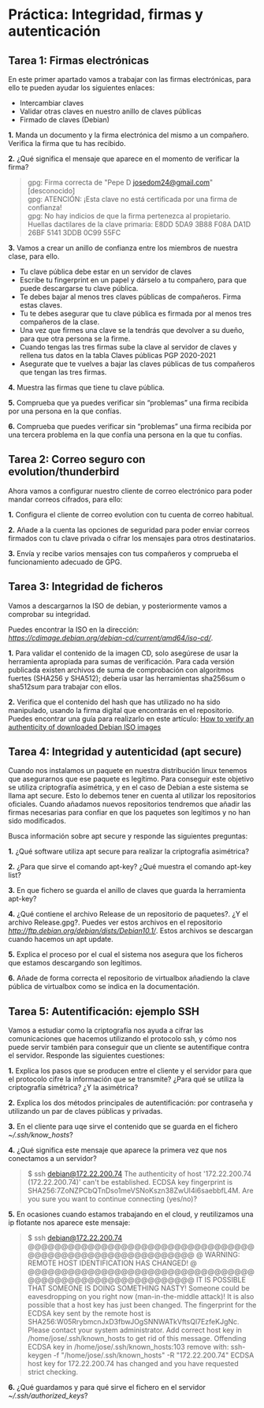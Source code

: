 # Práctica: Integridad, firmas y autenticación

## Tarea 1: Firmas electrónicas

En este primer apartado vamos a trabajar con las firmas electrónicas, para 
ello te pueden ayudar los siguientes enlaces:

* Intercambiar claves
* Validar otras claves en nuestro anillo de claves públicas
* Firmado de claves (Debian)

**1.** Manda un documento y la firma electrónica del mismo a un compañero. 
Verifica la firma que tu has recibido.

**2.** ¿Qué significa el mensaje que aparece en el momento de verificar la 
firma?

> gpg: Firma correcta de "Pepe D <josedom24@gmail.com>" [desconocido]  
> gpg: ATENCIÓN: ¡Esta clave no está certificada por una firma de confianza!  
> gpg:          No hay indicios de que la firma pertenezca al propietario.  
> Huellas dactilares de la clave primaria: E8DD 5DA9 3B88 F08A DA1D  26BF 5141 3DDB 0C99 55FC  

**3.** Vamos a crear un anillo de confianza entre los miembros de nuestra 
clase, para ello.
        
* Tu clave pública debe estar en un servidor de claves
* Escribe tu fingerprint en un papel y dárselo a tu compañero, para que puede 
descargarse tu clave pública.
* Te debes bajar al menos tres claves públicas de compañeros. Firma estas 
claves.
* Tu te debes asegurar que tu clave pública es firmada por al menos tres 
compañeros de la clase.
* Una vez que firmes una clave se la tendrás que devolver a su dueño, para 
que otra persona se la firme.
* Cuando tengas las tres firmas sube la clave al servidor de claves y 
rellena tus datos en la tabla Claves públicas PGP 2020-2021
* Asegurate que te vuelves a bajar las claves públicas de tus compañeros que 
tengan las tres firmas.
   
**4.** Muestra las firmas que tiene tu clave pública.

**5.** Comprueba que ya puedes verificar sin “problemas” una firma recibida 
por una persona en la que confías.

**6.** Comprueba que puedes verificar sin “problemas” una firma recibida por 
una tercera problema en la que confía una persona en la que tu confías.


## Tarea 2: Correo seguro con evolution/thunderbird

Ahora vamos a configurar nuestro cliente de correo electrónico para 
poder mandar correos cifrados, para ello:

**1.** Configura el cliente de correo evolution con tu cuenta de correo 
habitual.

**2.** Añade a la cuenta las opciones de seguridad para poder enviar correos 
firmados con tu clave privada o cifrar los mensajes para otros destinatarios.
    
**3.** Envía y recibe varios mensajes con tus compañeros y comprueba el 
funcionamiento adecuado de GPG.


## Tarea 3: Integridad de ficheros

Vamos a descargarnos la ISO de debian, y posteriormente vamos a comprobar su 
integridad.

Puedes encontrar la ISO en la dirección: 
_https://cdimage.debian.org/debian-cd/current/amd64/iso-cd/_.

**1.** Para validar el contenido de la imagen CD, solo asegúrese de usar la 
herramienta apropiada para sumas de verificación. Para cada versión publicada 
existen archivos de suma de comprobación con algoritmos fuertes 
(SHA256 y SHA512); debería usar las herramientas sha256sum o sha512sum para 
trabajar con ellos.
    
**2.** Verifica que el contenido del hash que has utilizado no ha sido 
manipulado, usando la firma digital que encontrarás en el repositorio. 
Puedes encontrar una guía para realizarlo en este artículo: [How to verify 
an authenticity of downloaded Debian ISO images](https://linuxconfig.org/how-to-verify-an-authenticity-of-downloaded-debian-iso-images)

## Tarea 4: Integridad y autenticidad (apt secure)

Cuando nos instalamos un paquete en nuestra distribución linux tenemos que 
asegurarnos que ese paquete es legítimo. Para conseguir este objetivo se 
utiliza criptografía asimétrica, y en el caso de Debian a este sistema se 
llama apt secure. Esto lo debemos tener en cuenta al utilizar los 
repositorios oficiales. Cuando añadamos nuevos repositorios tendremos que 
añadir las firmas necesarias para confiar en que los paquetes son legítimos 
y no han sido modificados.

Busca información sobre apt secure y responde las siguientes preguntas:

**1.** ¿Qué software utiliza apt secure para realizar la criptografía 
asimétrica?
    
**2.** ¿Para que sirve el comando apt-key? ¿Qué muestra el comando apt-key list?
    
**3.** En que fichero se guarda el anillo de claves que guarda la herramienta 
apt-key?
   
**4.** ¿Qué contiene el archivo Release de un repositorio de paquetes?. 
¿Y el archivo Release.gpg?. Puedes ver estos archivos en el repositorio 
_http://ftp.debian.org/debian/dists/Debian10.1/_. Estos archivos se descargan 
cuando hacemos un apt update.
    
**5.** Explica el proceso por el cual el sistema nos asegura que los ficheros 
que estamos descargando son legítimos.
    
**6.** Añade de forma correcta el repositorio de virtualbox añadiendo la clave 
pública de virtualbox como se indica en la documentación.


## Tarea 5: Autentificación: ejemplo SSH

Vamos a estudiar como la criptografía nos ayuda a cifrar las comunicaciones 
que hacemos utilizando el protocolo ssh, y cómo nos puede servir también para 
conseguir que un cliente se autentifique contra el servidor. 
Responde las siguientes cuestiones:

**1.** Explica los pasos que se producen entre el cliente y el servidor para 
que el protocolo cifre la información que se transmite? 
¿Para qué se utiliza la criptografía simétrica? ¿Y la asimétrica?
    
**2.** Explica los dos métodos principales de autentificación: por contraseña 
y utilizando un par de claves públicas y privadas.
   
**3.** En el cliente para uqe sirve el contenido que se guarda en el 
fichero _~/.ssh/know_hosts_?

**4.** ¿Qué significa este mensaje que aparece la primera vez que nos 
conectamos a un servidor?

> $ ssh debian@172.22.200.74
> The authenticity of host '172.22.200.74 (172.22.200.74)' can't be established.
> ECDSA key fingerprint is SHA256:7ZoNZPCbQTnDso1meVSNoKszn38ZwUI4i6saebbfL4M.
> Are you sure you want to continue connecting (yes/no)? 

**5.** En ocasiones cuando estamos trabajando en el cloud, y reutilizamos una 
ip flotante nos aparece este mensaje:

> $ ssh debian@172.22.200.74
> @@@@@@@@@@@@@@@@@@@@@@@@@@@@@@@@@@@@@@@@@@@@@@@@@@@@@@@@@@@
> @    WARNING: REMOTE HOST IDENTIFICATION HAS CHANGED!     @
> @@@@@@@@@@@@@@@@@@@@@@@@@@@@@@@@@@@@@@@@@@@@@@@@@@@@@@@@@@@
> IT IS POSSIBLE THAT SOMEONE IS DOING SOMETHING NASTY!
> Someone could be eavesdropping on you right now (man-in-the-middle attack)!
> It is also possible that a host key has just been changed.
> The fingerprint for the ECDSA key sent by the remote host is
> SHA256:W05RrybmcnJxD3fbwJOgSNNWATkVftsQl7EzfeKJgNc.
> Please contact your system administrator.
> Add correct host key in /home/jose/.ssh/known_hosts to get rid of this message.
> Offending ECDSA key in /home/jose/.ssh/known_hosts:103
>   remove with:
>   ssh-keygen -f "/home/jose/.ssh/known_hosts" -R "172.22.200.74"
> ECDSA host key for 172.22.200.74 has changed and you have requested strict checking.

**6.** ¿Qué guardamos y para qué sirve el fichero en el servidor 
_~/.ssh/authorized_keys_?




